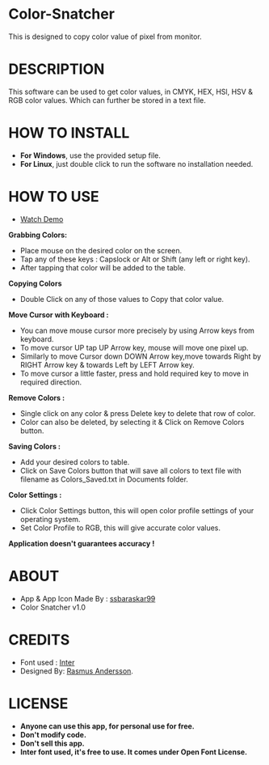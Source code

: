 # Color-Snatcher
This is designed to copy color value of pixel from monitor.

# **DESCRIPTION**
  This software can be used to get color values, in CMYK, HEX, HSl, HSV & RGB color values.
  Which can further be stored in a text file.
  
 # HOW TO INSTALL
 - **For Windows**, use the provided setup file.
 - **For Linux**, just double click to run the software no installation needed.

# HOW TO USE

- [Watch Demo](https://drive.google.com/file/d/1JI-zyQUwllvM_RKScplQreMfLpacZEib/view?usp=sharing)

**Grabbing Colors:**
- Place mouse on the desired color on the screen.
- Tap any of these keys : Capslock or Alt or Shift (any left or right key).
- After tapping that color will be added to the table.

**Copying Colors**
- Double Click on any of those values to Copy that color value.

**Move Cursor with Keyboard :**
- You can move mouse cursor more precisely by using Arrow keys from keyboard.
- To move cursor UP tap UP Arrow key, mouse will move one pixel up.
- Similarly to move Cursor down DOWN Arrow key,move towards Right by RIGHT Arrow key & towards Left by LEFT Arrow key.
- To move cursor a little faster, press and hold required key to move in required direction.

**Remove Colors :**
- Single click on any color & press Delete key to delete that row of color.
- Color can also be deleted, by selecting it & Click on Remove Colors button.

**Saving Colors :**
- Add your desired colors to table.
- Click on Save Colors button that will save all colors to text file with filename as Colors_Saved.txt in Documents folder.

**Color Settings :**
- Click  Color Settings button, this will open color profile settings of your operating system.
- Set Color Profile to RGB, this will give accurate color values.

**Application doesn't guarantees accuracy !**

# **ABOUT**
- App & App Icon Made By : [ssbaraskar99 ](https://github.com/ssbaraskar99/)
- Color Snatcher v1.0

# **CREDITS**
- Font used : [Inter](https://github.com/rsms/inter)
- Designed By: [Rasmus Andersson](https://github.com/rsms).

# **LICENSE**
- **Anyone can use this app, for personal use for free.**
- **Don't modify code.**
- **Don't sell this app.**
- **Inter font used, it's free to use. It comes under Open Font License.**
